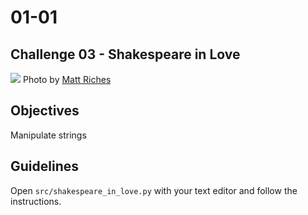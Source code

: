 # 01-01

## Challenge 03 - Shakespeare in Love

![](https://images.unsplash.com/photo-1529167182942-894f5ff43f34?ixlib=rb-1.2.1&ixid=eyJhcHBfaWQiOjEyMDd9&auto=format&fit=crop&w=1350&q=80)
Photo by [Matt Riches](https://unsplash.com/photos/OO8AEXFQtdI)

## Objectives
Manipulate strings

## Guidelines
Open `src/shakespeare_in_love.py` with your text editor and follow the instructions.